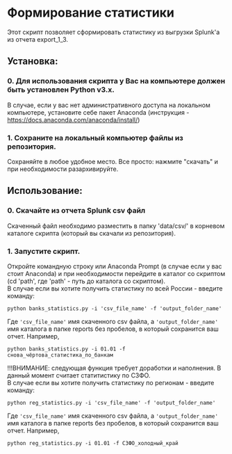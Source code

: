 # Формирование статистики
Этот скрипт позволяет сформировать статистику из выгрузки Splunk'а из отчета export_1_3.

## Установка:

### 0. Для использования скрипта у Вас на компьютере должен быть установлен Python v3.x.
В случае, если у вас нет административного доступа на локальном компьютере, установите себе пакет Anaconda (инструкция - https://docs.anaconda.com/anaconda/install/)

### 1. Сохраните на локальный компьютер файлы из репозитория.
Сохраняйте в любое удобное место. Все просто: нажмите "скачать" и при необходимости разархивируйте.

## Использование:

### 0. Скачайте из отчета Splunk csv файл
Скаченный файл необходимо разместить в папку 'data/csv/' в корневом каталоге скрипта (который вы скачали из репозитория).
### 1. Запустите скрипт.
Откройте командную строку или Anaconda Prompt (в случае если у вас стоит Anaconda) и при необходимости перейдите в каталог со скриптом (cd 'path', где 'path' - путь до каталога со скриптом).  
В случае если вы хотите получить статистику по всей России - введите команду:
  
`python banks_statistics.py -i 'csv_file_name' -f 'output_folder_name'`  
  
Где `'csv_file_name'` имя скаченного csv файла, а `'output_folder_name'` имя каталога в папке reports без пробелов, в который сохранится ваш отчет. Например,  
  
`python banks_statistics.py -i 01.01 -f снова_чёртова_статистика_по_банкам` 
  
!!!ВНИМАНИЕ: следующая функция требует доработки и наполнения. В данный момент считает статитистику по СЗФО.  
В случае если вы хотите получить статистику по регионам - введите команду: 
  
`python reg_statistics.py -i 'csv_file_name' -f 'output_folder_name'`  
  
Где `'csv_file_name'` имя скаченного csv файла, а `'output_folder_name'` имя каталога в папке reports без пробелов, в который сохранится ваш отчет. Например,  
  
`python reg_statistics.py -i 01.01 -f СЗФО_холодный_край`

